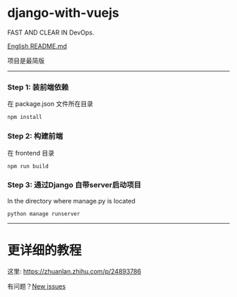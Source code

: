 # django-with-vuejs
FAST AND CLEAR IN DevOps.

[English README.md](/README-zh.md)

项目是最简版

--- 
### Step 1: 装前端依赖

在 package.json 文件所在目录
```
npm install
```

### Step 2: 构建前端

在 frontend 目录
```
npm run build
```

### Step 3: 通过Django 自带server启动项目

In the directory where manage.py is located
```
python manage runserver
```
---
# 更详细的教程
这里: https://zhuanlan.zhihu.com/p/24893786

有问题？[New issues](https://github.com/tmpbook/django-with-vuejs/issues/new)

